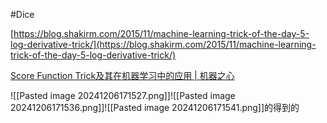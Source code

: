#Dice  

[https://blog.shakirm.com/2015/11/machine-learning-trick-of-the-day-5-log-derivative-trick/](https://blog.shakirm.com/2015/11/machine-learning-trick-of-the-day-5-log-derivative-trick/)

[Score Function Trick及其在机器学习中的应用 \| 机器之心](https://www.jiqizhixin.com/articles/2019-09-16-8)


![[Pasted image 20241206171527.png]]![[Pasted image 20241206171536.png]]![[Pasted image 20241206171541.png]]的得到的